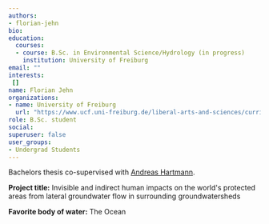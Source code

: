 ```yaml
---
authors:
- florian-jehn
bio: 
education:
  courses:
  - course: B.Sc. in Environmental Science/Hydrology (in progress)
    institution: University of Freiburg
email: ""
interests:
 []
name: Florian Jehn
organizations:
- name: University of Freiburg
  url: "https://www.ucf.uni-freiburg.de/liberal-arts-and-sciences/curriculum/major-earth-and-environmental-sciences"
role: B.Sc. student
social:
superuser: false
user_groups:
- Undergrad Students
---
```

Bachelors thesis co-supervised with [Andreas Hartmann](https://ahartmann.weebly.com/).

**Project title:** Invisible and indirect human impacts on the world's protected areas from lateral groundwater flow in surrounding groundwatersheds

**Favorite body of water:** The Ocean

